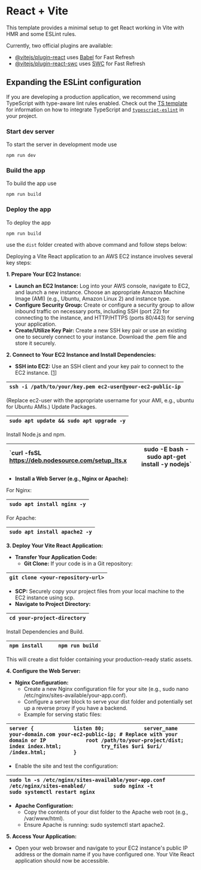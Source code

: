 # React + Vite

This template provides a minimal setup to get React working in Vite with HMR and some ESLint rules.

Currently, two official plugins are available:

- [@vitejs/plugin-react](https://github.com/vitejs/vite-plugin-react/blob/main/packages/plugin-react) uses [Babel](https://babeljs.io/) for Fast Refresh
- [@vitejs/plugin-react-swc](https://github.com/vitejs/vite-plugin-react/blob/main/packages/plugin-react-swc) uses [SWC](https://swc.rs/) for Fast Refresh

## Expanding the ESLint configuration

If you are developing a production application, we recommend using TypeScript with type-aware lint rules enabled. Check out the [TS template](https://github.com/vitejs/vite/tree/main/packages/create-vite/template-react-ts) for information on how to integrate TypeScript and [`typescript-eslint`](https://typescript-eslint.io) in your project.

### Start dev server

To start the server in development mode use

```node
npm run dev
```

### Build the app

To build the app use

```node
npm run build
```

### Deploy the app

To deploy the app

```node
npm run build
```

use the `dist` folder created with above command and follow steps below:

Deploying a Vite React application to an AWS EC2 instance involves several key steps:

**1\. Prepare Your EC2 Instance:**

- **Launch an EC2 Instance:** Log into your AWS console, navigate to EC2, and launch a new instance. Choose an appropriate Amazon Machine Image (AMI) (e.g., Ubuntu, Amazon Linux 2\) and instance type.
- **Configure Security Group:** Create or configure a security group to allow inbound traffic on necessary ports, including SSH (port 22\) for connecting to the instance, and HTTP/HTTPS (ports 80/443) for serving your application.
- **Create/Utilize Key Pair:** Create a new SSH key pair or use an existing one to securely connect to your instance. Download the .pem file and store it securely.

**2\. Connect to Your EC2 Instance and Install Dependencies:**

- **SSH into EC2:** Use an SSH client and your key pair to connect to the EC2 instance. \[[1](https://medium.com/@abdul-hadi/how-to-deploy-nextjs-vite-react-react-application-on-aws-ec2-instances-in-2024-ed126473eafb)\]

| `ssh -i /path/to/your/key.pem ec2-user@your-ec2-public-ip` |
| :--------------------------------------------------------- |

(Replace ec2-user with the appropriate username for your AMI, e.g., ubuntu for Ubuntu AMIs.) Update Packages.

| `sudo apt update && sudo apt upgrade -y` |
| :--------------------------------------- |

Install Node.js and npm.

| `curl -fsSL https://deb.nodesource.com/setup_lts.x | sudo -E bash - sudo apt-get install -y nodejs` |
| :------------------------------------------------- | ---------------------------------------------- |

- **Install a Web Server (e.g., Nginx or Apache):**

For Nginx:

| `sudo apt install nginx -y` |
| :-------------------------- |

For Apache:

| `sudo apt install apache2 -y` |
| :---------------------------- |

**3\. Deploy Your Vite React Application:**

- **Transfer Your Application Code:**
  - **Git Clone:** If your code is in a Git repository:

| `git clone <your-repository-url>` |
| :-------------------------------- |

- **SCP:** Securely copy your project files from your local machine to the EC2 instance using scp.
- **Navigate to Project Directory:**

| `cd your-project-directory` |
| :-------------------------- |

Install Dependencies and Build.

| `npm install     npm run build` |
| :------------------------------ |

This will create a dist folder containing your production-ready static assets.

**4\. Configure the Web Server:**

- **Nginx Configuration:**
  - Create a new Nginx configuration file for your site (e.g., sudo nano /etc/nginx/sites-available/your-app.conf).
  - Configure a server block to serve your dist folder and potentially set up a reverse proxy if you have a backend.
  - Example for serving static files:

| `server {             listen 80;             server_name your-domain.com your-ec2-public-ip; # Replace with your domain or IP             root /path/to/your-project/dist;             index index.html;             try_files $uri $uri/ /index.html;         }` |
| :---------------------------------------------------------------------------------------------------------------------------------------------------------------------------------------------------------------------------------------------------------------- |

- Enable the site and test the configuration:

| `sudo ln -s /etc/nginx/sites-available/your-app.conf /etc/nginx/sites-enabled/         sudo nginx -t         sudo systemctl restart nginx` |
| :----------------------------------------------------------------------------------------------------------------------------------------- |

- **Apache Configuration:**
  - Copy the contents of your dist folder to the Apache web root (e.g., /var/www/html).
  - Ensure Apache is running: sudo systemctl start apache2.

**5\. Access Your Application:**

- Open your web browser and navigate to your EC2 instance's public IP address or the domain name if you have configured one. Your Vite React application should now be accessible.
